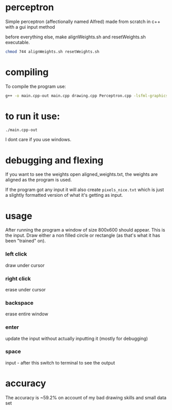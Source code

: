 # perceptron
Simple perceptron (affectionally named Alfred) made from scratch in c++ with a gui input method

before everything else, make alignWeights.sh and resetWeights.sh executable.

```bash
chmod 744 alignWeights.sh resetWeights.sh
```

# compiling
To compile the program use:

```bash 
g++ -o main.cpp-out main.cpp drawing.cpp Perceptron.cpp -lsfml-graphics -lsfml-window -lsfml-system
```

# to run it use:
```bash
./main.cpp-out
```

I dont care if you use windows.

# debugging and flexing
If you want to see the weights open aligned_weights.txt, the weights are aligned as the program is used.

If the program got any input it will also create `pixels_nice.txt` which is just a slightly formatted version of what it's getting as input.

# usage
After running the program a window of size 800x600 should appear. This is the input. Draw either a non filled circle or rectangle (as that's what it has been "trained" on).

### left click
draw under cursor

### right click
erase under cursor

### backspace
erase entire window

### enter
update the input without actually inputting it (mostly for debugging)

### space
input - after this switch to terminal to see the output

# accuracy
The accuracy is ~59.2% on account of my bad drawing skills and small data set